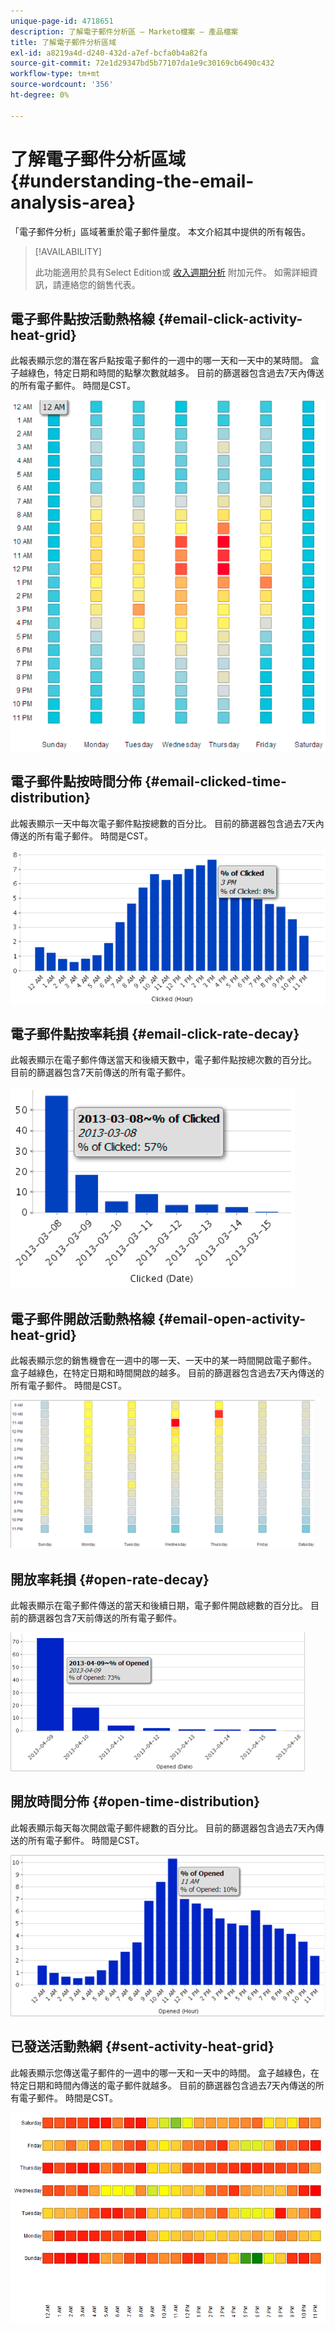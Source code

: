 ```yaml
---
unique-page-id: 4718651
description: 了解電子郵件分析區 — Marketo檔案 — 產品檔案
title: 了解電子郵件分析區域
exl-id: a8219a4d-d240-432d-a7ef-bcfa0b4a82fa
source-git-commit: 72e1d29347bd5b77107da1e9c30169cb6490c432
workflow-type: tm+mt
source-wordcount: '356'
ht-degree: 0%

---
```


# 了解電子郵件分析區域 {#understanding-the-email-analysis-area}

「電子郵件分析」區域著重於電子郵件量度。 本文介紹其中提供的所有報告。

>[!AVAILABILITY]
>
>此功能適用於具有Select Edition或 [收入週期分析](https://www.marketo.com/global-enterprise/marketo-revenue-cycle-analytics/) 附加元件。 如需詳細資訊，請連絡您的銷售代表。

## 電子郵件點按活動熱格線 {#email-click-activity-heat-grid}

此報表顯示您的潛在客戶點按電子郵件的一週中的哪一天和一天中的某時間。 盒子越綠色，特定日期和時間的點擊次數就越多。 目前的篩選器包含過去7天內傳送的所有電子郵件。 時間是CST。

![](assets/image2015-5-6-17-3a17-3a34.png)

## 電子郵件點按時間分佈 {#email-clicked-time-distribution}

此報表顯示一天中每次電子郵件點按總數的百分比。 目前的篩選器包含過去7天內傳送的所有電子郵件。 時間是CST。

![](assets/image2015-5-6-17-3a20-3a55.png)

## 電子郵件點按率耗損 {#email-click-rate-decay}

此報表顯示在電子郵件傳送當天和後續天數中，電子郵件點按總次數的百分比。 目前的篩選器包含7天前傳送的所有電子郵件。

![](assets/image2015-5-6-17-3a26-3a50.png)

## 電子郵件開啟活動熱格線 {#email-open-activity-heat-grid}

此報表顯示您的銷售機會在一週中的哪一天、一天中的某一時間開啟電子郵件。 盒子越綠色，在特定日期和時間開啟的越多。 目前的篩選器包含過去7天內傳送的所有電子郵件。 時間是CST。

![](assets/image2015-5-6-17-3a30-3a35.png)

## 開放率耗損 {#open-rate-decay}

此報表顯示在電子郵件傳送的當天和後續日期，電子郵件開啟總數的百分比。 目前的篩選器包含7天前傳送的所有電子郵件。

![](assets/image2015-5-6-17-3a37-3a25.png)

## 開放時間分佈 {#open-time-distribution}

此報表顯示每天每次開啟電子郵件總數的百分比。 目前的篩選器包含過去7天內傳送的所有電子郵件。 時間是CST。

![](assets/image2015-5-6-17-3a39-3a15.png)

## 已發送活動熱網 {#sent-activity-heat-grid}

此報表顯示您傳送電子郵件的一週中的哪一天和一天中的時間。 盒子越綠色，在特定日期和時間內傳送的電子郵件就越多。 目前的篩選器包含過去7天內傳送的所有電子郵件。 時間是CST。

![](assets/seven.png)
